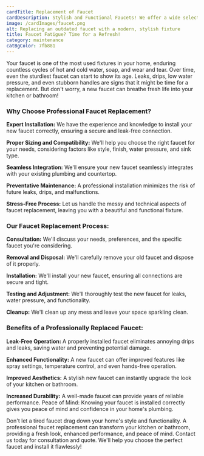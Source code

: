 ```yaml
---
cardTitle: Replacement of Faucet
cardDescription: Stylish and Functional Faucets! We offer a wide selection of faucet replacements to enhance your kitchen or bathroom's aesthetics and functionality. Enjoy modern features and designs!
image: /cardImages/faucet.png
alt: Replacing an outdated faucet with a modern, stylish fixture
title: Faucet Fatigue? Time for a Refresh!
category: maintenance
catBgColor: 7fb881
---
```


Your faucet is one of the most used fixtures in your home, enduring countless cycles of hot and cold water, soap, and wear and tear. Over time, even the sturdiest faucet can start to show its age. Leaks, drips, low water pressure, and even stubborn handles are signs that it might be time for a replacement. But don't worry, a new faucet can breathe fresh life into your kitchen or bathroom!

### Why Choose Professional Faucet Replacement?

**Expert Installation:** We have the experience and knowledge to install your new faucet correctly, ensuring a secure and leak-free connection.

**Proper Sizing and Compatibility:** We'll help you choose the right faucet for your needs, considering factors like style, finish, water pressure, and sink type.

**Seamless Integration:** We'll ensure your new faucet seamlessly integrates with your existing plumbing and countertop.

**Preventative Maintenance:** A professional installation minimizes the risk of future leaks, drips, and malfunctions.

**Stress-Free Process:** Let us handle the messy and technical aspects of faucet replacement, leaving you with a beautiful and functional fixture.

### Our Faucet Replacement Process:

**Consultation:** We'll discuss your needs, preferences, and the specific faucet you're considering.

**Removal and Disposal:** We'll carefully remove your old faucet and dispose of it properly.

**Installation:** We'll install your new faucet, ensuring all connections are secure and tight.

**Testing and Adjustment:** We'll thoroughly test the new faucet for leaks, water pressure, and functionality.

**Cleanup:** We'll clean up any mess and leave your space sparkling clean.

### Benefits of a Professionally Replaced Faucet:

**Leak-Free Operation:** A properly installed faucet eliminates annoying drips and leaks, saving water and preventing potential damage.

**Enhanced Functionality:** A new faucet can offer improved features like spray settings, temperature control, and even hands-free operation.

**Improved Aesthetics:** A stylish new faucet can instantly upgrade the look of your kitchen or bathroom.

**Increased Durability:** A well-made faucet can provide years of reliable performance.
Peace of Mind: Knowing your faucet is installed correctly gives you peace of mind and confidence in your home's plumbing.

Don't let a tired faucet drag down your home's style and functionality. A professional faucet replacement can transform your kitchen or bathroom, providing a fresh look, enhanced performance, and peace of mind. Contact us today for consultation and quote. We'll help you choose the perfect faucet and install it flawlessly!
